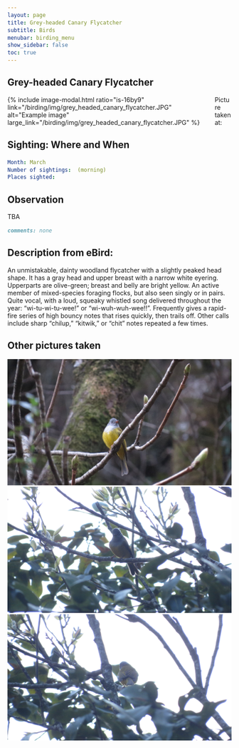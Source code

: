 ```yaml
---
layout: page
title: Grey-headed Canary Flycatcher
subtitle: Birds
menubar: birding_menu
show_sidebar: false
toc: true
---
```


## Grey-headed Canary Flycatcher

<div class="columns">
<div class="column is-6">
{% include image-modal.html ratio="is-16by9" link="/birding/img/grey_headed_canary_flycatcher.JPG" alt="Example image" large_link="/birding/img/grey_headed_canary_flycatcher.JPG" %}
</div>
<div class="column is-6">
Picture taken at:
</div>
</div>

## Sighting: Where and When
```yaml
Month: March
Number of sightings:  (morning)
Places sighted: 
```

## Observation
TBA

```markdown
comments: none
```

## Description from eBird:
An unmistakable, dainty woodland flycatcher with a slightly peaked head shape. It has a gray head and upper breast with a narrow white eyering. Upperparts are olive-green; breast and belly are bright yellow. An active member of mixed-species foraging flocks, but also seen singly or in pairs. Quite vocal, with a loud, squeaky whistled song delivered throughout the year: “wi-tu-wi-tu-wee!” or “wi-wuh-wuh-wee!!”. Frequently gives a rapid-fire series of high bouncy notes that rises quickly, then trails off. Other calls include sharp “chilup,” “kitwik,” or “chit” notes repeated a few times.


## Other pictures taken
![grey_headed_canary_flycatcher 1](/birding/img/grey_headed_canary_flycatcher1.JPG)
![grey_headed_canary_flycatcher 2](/birding/img/grey_headed_canary_flycatcher2.JPG)
![grey_headed_canary_flycatcher 3](/birding/img/grey_headed_canary_flycatcher3.JPG)

